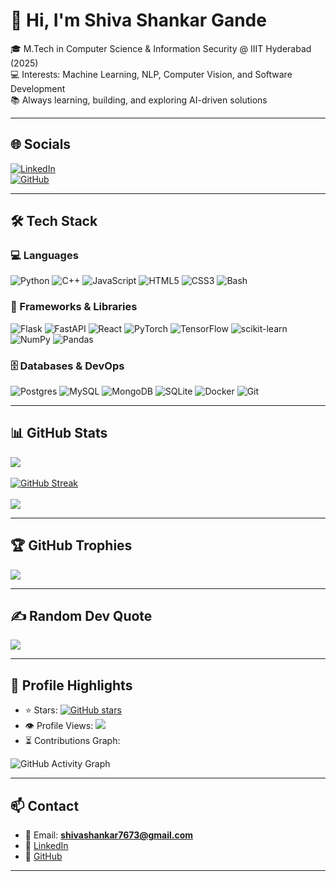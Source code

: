 # 👋 Hi, I'm Shiva Shankar Gande  

🎓 M.Tech in Computer Science & Information Security @ IIIT Hyderabad (2025)  
💻 Interests: Machine Learning, NLP, Computer Vision, and Software Development  
📚 Always learning, building, and exploring AI-driven solutions  

---

## 🌐 Socials  
[![LinkedIn](https://img.shields.io/badge/LinkedIn-%230077B5.svg?logo=linkedin&logoColor=white)](https://www.linkedin.com/in/shiva-s369/)  
[![GitHub](https://img.shields.io/badge/GitHub-181717.svg?logo=github&logoColor=white)](https://github.com/ss-369)  

---

## 🛠️ Tech Stack  

### 💻 Languages  
![Python](https://img.shields.io/badge/python-3670A0?style=for-the-badge&logo=python&logoColor=ffdd54) 
![C++](https://img.shields.io/badge/c++-%2300599C.svg?style=for-the-badge&logo=c%2B%2B&logoColor=white) 
![JavaScript](https://img.shields.io/badge/javascript-%23323330.svg?style=for-the-badge&logo=javascript&logoColor=%23F7DF1E) 
![HTML5](https://img.shields.io/badge/html5-%23E34F26.svg?style=for-the-badge&logo=html5&logoColor=white) 
![CSS3](https://img.shields.io/badge/css3-%231572B6.svg?style=for-the-badge&logo=css3&logoColor=white) 
![Bash](https://img.shields.io/badge/bash-%23121011.svg?style=for-the-badge&logo=gnu-bash&logoColor=white)  

### 🔧 Frameworks & Libraries  
![Flask](https://img.shields.io/badge/flask-%23000.svg?style=for-the-badge&logo=flask&logoColor=white) 
![FastAPI](https://img.shields.io/badge/FastAPI-005571?style=for-the-badge&logo=fastapi) 
![React](https://img.shields.io/badge/react-%2320232a.svg?style=for-the-badge&logo=react&logoColor=%2361DAFB) 
![PyTorch](https://img.shields.io/badge/PyTorch-%23EE4C2C.svg?style=for-the-badge&logo=PyTorch&logoColor=white) 
![TensorFlow](https://img.shields.io/badge/TensorFlow-%23FF6F00.svg?style=for-the-badge&logo=TensorFlow&logoColor=white) 
![scikit-learn](https://img.shields.io/badge/scikit--learn-%23F7931E.svg?style=for-the-badge&logo=scikit-learn&logoColor=white) 
![NumPy](https://img.shields.io/badge/numpy-%23013243.svg?style=for-the-badge&logo=numpy&logoColor=white) 
![Pandas](https://img.shields.io/badge/pandas-%23150458.svg?style=for-the-badge&logo=pandas&logoColor=white)  

### 🗄️ Databases & DevOps  
![Postgres](https://img.shields.io/badge/postgres-%23316192.svg?style=for-the-badge&logo=postgresql&logoColor=white) 
![MySQL](https://img.shields.io/badge/mysql-%2300f.svg?style=for-the-badge&logo=mysql&logoColor=white) 
![MongoDB](https://img.shields.io/badge/mongodb-%234ea94b.svg?style=for-the-badge&logo=mongodb&logoColor=white) 
![SQLite](https://img.shields.io/badge/sqlite-%2307405e.svg?style=for-the-badge&logo=sqlite&logoColor=white) 
![Docker](https://img.shields.io/badge/docker-%230db7ed.svg?style=for-the-badge&logo=docker&logoColor=white) 
![Git](https://img.shields.io/badge/git-%23F05033.svg?style=for-the-badge&logo=git&logoColor=white)  

---

## 📊 GitHub Stats  

![](https://github-readme-stats.vercel.app/api?username=ss-369&theme=radical&hide_border=false&include_all_commits=false&count_private=false)<br/>  
[![GitHub Streak](https://streak-stats.demolab.com/?user=ss-369&theme=radical&hide_border=false)](https://git.io/streak-stats)<br/>  
![](https://github-readme-stats.vercel.app/api/top-langs/?username=ss-369&theme=radical&hide_border=false&include_all_commits=false&count_private=false&layout=compact)  

---

## 🏆 GitHub Trophies  

![](https://github-profile-trophy.vercel.app/?username=ss-369&theme=radical&no-frame=true&no-bg=false&margin-w=4)  

---

## ✍️ Random Dev Quote  

![](https://quotes-github-readme.vercel.app/api?type=horizontal&theme=radical)  

---

## 🌟 Profile Highlights  

- ⭐ Stars: [![GitHub stars](https://img.shields.io/github/stars/ss-369?style=social)](https://github.com/ss-369?tab=repositories)  
- 👁️ Profile Views: [![](https://visitcount.itsvg.in/api?id=ss-369&icon=0&color=0)](https://visitcount.itsvg.in)  
- ⏳ Contributions Graph:  

![GitHub Activity Graph](https://github-readme-activity-graph.vercel.app/graph?username=ss-369&theme=radical)  

---

## 📫 Contact  

- 📧 Email: **shivashankar7673@gmail.com**  
- 💼 [LinkedIn](https://www.linkedin.com/in/shiva-s369/)  
- 🐙 [GitHub](https://github.com/ss-369)  

---
